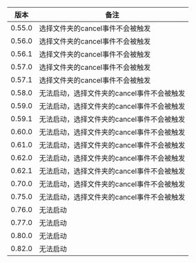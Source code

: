 | 版本 | 备注 |
|-----|------|
| 0.55.0 | 选择文件夹的cancel事件不会被触发 |
| 0.56.0 | 选择文件夹的cancel事件不会被触发 |
| 0.56.1 | 选择文件夹的cancel事件不会被触发 |
| 0.57.0 | 选择文件夹的cancel事件不会被触发 |
| 0.57.1 | 选择文件夹的cancel事件不会被触发 |
| 0.58.0 | 无法启动，选择文件夹的cancel事件不会被触发 |
| 0.59.0 | 无法启动，选择文件夹的cancel事件不会被触发 |
| 0.59.1 | 无法启动，选择文件夹的cancel事件不会被触发 |
| 0.60.0 | 无法启动，选择文件夹的cancel事件不会被触发 |
| 0.61.0 | 无法启动，选择文件夹的cancel事件不会被触发 |
| 0.62.0 | 无法启动，选择文件夹的cancel事件不会被触发 |
| 0.62.1 | 无法启动，选择文件夹的cancel事件不会被触发 |
| 0.70.0 | 无法启动，选择文件夹的cancel事件不会被触发 |
| 0.75.0 | 无法启动，选择文件夹的cancel事件不会被触发 |
| 0.76.0 | 无法启动 |
| 0.77.0 | 无法启动 |
| 0.80.0 | 无法启动 |
| 0.82.0 | 无法启动 |